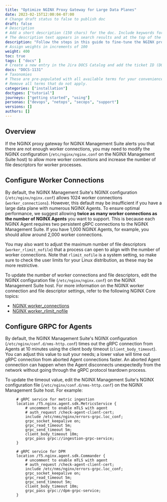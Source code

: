 ```yaml
---
title: "Optimize NGINX Proxy Gateway for Large Data Planes"
date: 2023-02-15T12:00:04-07:00
# Change draft status to false to publish doc
draft: false
# Description
# Add a short description (150 chars) for the doc. Include keywords for SEO.
# The description text appears in search results and at the top of the doc.
description: "Follow the steps in this guide to fine-tune the NGINX proxy gateway for NGINX Management Suite to support large data planes running numerous NGINX Agents."
# Assign weights in increments of 100
weight: 400
toc: true
tags: [ "docs" ]
# Create a new entry in the Jira DOCS Catalog and add the ticket ID (DOCS-<number>) below
docs: "DOCS-1131"
# Taxonomies
# These are pre-populated with all available terms for your convenience.
# Remove all terms that do not apply.
categories: ["installation"]
doctypes: ["tutorial"]
journeys: ["getting started", "using"]
personas: ["devops", "netops", "secops", "support"]
versions: []
authors: []
---
```


## Overview

If the NGINX proxy gateway for NGINX Management Suite alerts you that there are not enough worker connections, you may need to modify the NGINX configuration (`/etc/nginx/nginx.conf` on the NGINX Management Suite host) to allow more worker connections and increase the number of file descriptors for worker processes.

## Configure Worker Connections

By default, the NGINX Management Suite's NGINX configuration (`/etc/nginx/nginx.conf`) allows 1024 worker connections (`worker_connections`). However, this default may be insufficient if you have a large data plane with numerous NGINX Agents. To ensure optimal performance, we suggest allowing **twice as many worker connections as the number of NGINX Agents** you want to support. This is because each NGINX Agent requires two persistent gRPC connections to the NGINX Management Suite. If you have 1,000 NGINX Agents, for example, you should allow around 2,000 worker connections.

You may also want to adjust the maximum number of file descriptors (`worker_rlimit_nofile`) that a process can open to align with the number of worker connections. Note that `rlimit_nofile` is a system setting, so make sure to check the user limits for your Linux distribution, as these may be more restrictive.

To update the number of worker connections and file descriptors, edit the NGINX configuration file (`/etc/nginx/nginx.conf`) on the NGINX Management Suite host. For more information on the NGINX worker connection and file descriptor settings, refer to the following NGINX Core topics:

- [NGINX worker_connections](http://nginx.org/en/docs/ngx_core_module.html#worker_connections)
- [NGINX worker_rlimit_nofile](http://nginx.org/en/docs/ngx_core_module.html#worker_rlimit_nofile)

## Configure GRPC for Agents

By default, the NGINX Management Suite's NGINX configuration (`/etc/nginx/conf.d/nms-http.conf`) times out the gRPC connection from Agents at 10 minutes using the client body timeout (`client_body_timeout`). You can adjust this value to suit your needs; a lower value will time out gRPC connection from aborted Agent connections faster. An aborted Agent connection can happen when the Agent disconnects unexpectedly from the network without going through the gRPC protocol teardown process.

To update the timeout value, edit the NGINX Management Suite's NGINX configuration file (`/etc/nginx/conf.d/nms-http.conf`) on the NGINX Management Suite host. For example:

```nginx
     # gRPC service for metric ingestion
     location /f5.nginx.agent.sdk.MetricsService {
         # uncomment to enable mTLS with agent
         # auth_request /check-agent-client-cert;
         include /etc/nms/nginx/errors-grpc.loc_conf;
         grpc_socket_keepalive on;
         grpc_read_timeout 5m;
         grpc_send_timeout 5m;
         client_body_timeout 10m;
         grpc_pass grpc://ingestion-grpc-service;
     }

     # gRPC service for DPM
     location /f5.nginx.agent.sdk.Commander {
         # uncomment to enable mTLS with agent
         # auth_request /check-agent-client-cert;
         include /etc/nms/nginx/errors-grpc.loc_conf;
         grpc_socket_keepalive on;
         grpc_read_timeout 5m;
         grpc_send_timeout 5m;
         client_body_timeout 10m;
         grpc_pass grpc://dpm-grpc-service;
     }
```
